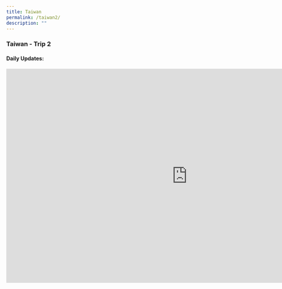 ```yaml
---
title: Taiwan
permalink: /taiwan2/
description: ""
---
```

### Taiwan - Trip 2

#### Daily Updates:

<iframe allowfullscreen="true" height="569" width="960" frameborder="0" src="https://docs.google.com/presentation/d/e/2PACX-1vSSFNXnZCL8r7ofMe7_TrWQ-atJPXKVOol4dZ9IefKtBF_BEK_AdWjRheIxznFXWVeWG7BdpmALolht/embed?start=true&amp;loop=true&amp;delayms=3000"></iframe>